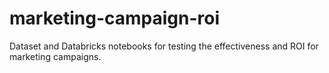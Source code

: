 # marketing-campaign-roi
Dataset and Databricks notebooks for testing the effectiveness and ROI for marketing campaigns.
